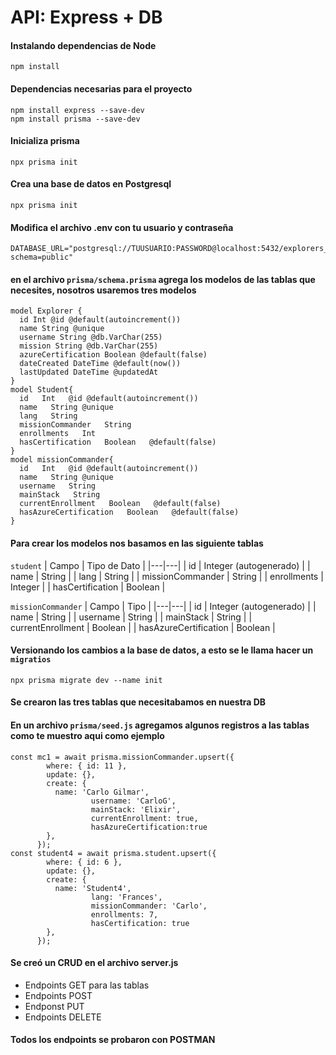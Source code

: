 # API: Express + DB 

#### Instalando dependencias de Node
```
npm install
```
#### Dependencias necesarias para el proyecto
```
npm install express --save-dev
npm install prisma --save-dev
```

#### Inicializa prisma
`npx prisma init`

#### Crea una base de datos en Postgresql
`npx prisma init`

#### Modifica el archivo .env con tu usuario y contraseña
```
DATABASE_URL="postgresql://TUUSUARIO:PASSWORD@localhost:5432/explorers_api?schema=public"
```

#### en el archivo `prisma/schema.prisma` agrega los modelos de las tablas que necesites, nosotros usaremos tres modelos

```
model Explorer {
  id Int @id @default(autoincrement())
  name String @unique
  username String @db.VarChar(255)
  mission String @db.VarChar(255)
  azureCertification Boolean @default(false)
  dateCreated DateTime @default(now())
  lastUpdated DateTime @updatedAt
}
model Student{
  id   Int   @id @default(autoincrement())
  name   String @unique
  lang   String
  missionCommander   String
  enrollments   Int
  hasCertification   Boolean   @default(false)  
}
model missionCommander{
  id   Int   @id @default(autoincrement())
  name   String @unique
  username   String
  mainStack   String
  currentEnrollment   Boolean   @default(false)
  hasAzureCertification   Boolean   @default(false)
}
```

#### Para crear los modelos nos basamos en las siguiente tablas
`student`
| Campo | Tipo de Dato |
|---|---|
| id | Integer (autogenerado) |
| name | String |
| lang | String |
| missionCommander | String |
| enrollments | Integer |
| hasCertification | Boolean |

`missionCommander`
| Campo | Tipo |
|---|---|
| id | Integer (autogenerado) |
| name | String |
| username | String |
| mainStack | String |
| currentEnrollment | Boolean |
| hasAzureCertification | Boolean |
#### Versionando los cambios a la base de datos, a esto se le llama hacer un `migratios`

```
npx prisma migrate dev --name init
```

#### Se crearon las tres tablas que necesitabamos en nuestra DB

#### En un archivo `prisma/seed.js` agregamos algunos registros a las tablas como te muestro aqui como ejemplo

```
const mc1 = await prisma.missionCommander.upsert({
        where: { id: 11 },
        update: {},
        create: {
          name: 'Carlo Gilmar',
                  username: 'CarloG',
                  mainStack: 'Elixir',
                  currentEnrollment: true,
                  hasAzureCertification:true
        },
      });
const student4 = await prisma.student.upsert({
        where: { id: 6 },
        update: {},
        create: {
          name: 'Student4',
                  lang: 'Frances',
                  missionCommander: 'Carlo',
                  enrollments: 7,
                  hasCertification: true 
        },
      });
```

#### Se creó un CRUD en el archivo server.js
- Endpoints GET para las tablas
- Endpoints POST
- Endponst PUT
- Endpoints DELETE

#### Todos los endpoints se probaron con POSTMAN